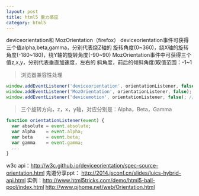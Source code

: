 ```yaml
---
layout: post
title: html5 重力感应
category: html5
---
```


deviceorientation和 MozOrientation（firefox）
deviceorientation事件可获得三个值alpha,beta,gamma，分别代表绕Z轴的
旋转角度(0~360)，绕X轴的旋转角度(-180~180)，绕Y轴的旋转角度(-90~90)
MozOrientation事件中可获得三个值z,x,y，分别代表垂直加速度，左右的
斜角度，前后的倾斜角度(取值范围：-1~1

>浏览器兼容性处理

```js
window.addEventListener('deviceorientation', orientationListener, false); //方向感应器      
window.addEventListener('MozOrientation', orientationListener, false); //方向感应器 for firefox          
window.addEventListener('devicemotion', orientationListener, false); //重力加速感应器 for iphone, android 
```

>三个旋转方向，z，x，y轴，对应分别是：Alpha，Beta，Gamma

```js
function orientationListener(event) {
  var absolute = event.absolute;
  var alpha    = event.alpha;
  var beta     = event.beta;
  var gamma    = event.gamma;
  ...
}
```

w3c api：http://w3c.github.io/deviceorientation/spec-source-orientation.html
鬼道分享ppt：  http://2014.jsconf.cn/slides/luics-hybrid-api.html
实例：http://www.html5tricks.com/demo/html5-ball-pool/index.html
http://www.pjhome.net/web/Orientation.html